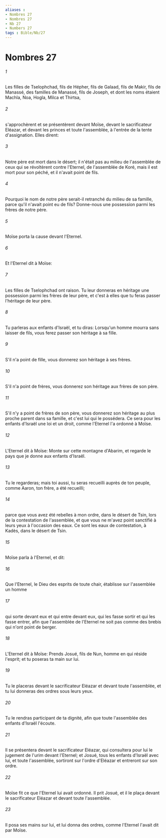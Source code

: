 ```yaml
---
aliases : 
- Nombres 27
- Nombres 27
- Nb 27
- Numbers 27
tags : Bible/Nb/27
---
```


# Nombres 27

###### 1
Les filles de Tselophchad, fils de Hépher, fils de Galaad, fils de Makir, fils de Manassé, des familles de Manassé, fils de Joseph, et dont les noms étaient Machla, Noa, Hogla, Milca et Thirtsa,
###### 2
s'approchèrent et se présentèrent devant Moïse, devant le sacrificateur Eléazar, et devant les princes et toute l'assemblée, à l'entrée de la tente d'assignation. Elles dirent:
###### 3
Notre père est mort dans le désert; il n'était pas au milieu de l'assemblée de ceux qui se révoltèrent contre l'Eternel, de l'assemblée de Koré, mais il est mort pour son péché, et il n'avait point de fils.
###### 4
Pourquoi le nom de notre père serait-il retranché du milieu de sa famille, parce qu'il n'avait point eu de fils? Donne-nous une possession parmi les frères de notre père.
###### 5
Moïse porta la cause devant l'Eternel.
###### 6
Et l'Eternel dit à Moïse:
###### 7
Les filles de Tselophchad ont raison. Tu leur donneras en héritage une possession parmi les frères de leur père, et c'est à elles que tu feras passer l'héritage de leur père.
###### 8
Tu parleras aux enfants d'Israël, et tu diras: Lorsqu'un homme mourra sans laisser de fils, vous ferez passer son héritage à sa fille.
###### 9
S'il n'a point de fille, vous donnerez son héritage à ses frères.
###### 10
S'il n'a point de frères, vous donnerez son héritage aux frères de son père.
###### 11
S'il n'y a point de frères de son père, vous donnerez son héritage au plus proche parent dans sa famille, et c'est lui qui le possédera. Ce sera pour les enfants d'Israël une loi et un droit, comme l'Eternel l'a ordonné à Moïse.
###### 12
L'Eternel dit à Moïse: Monte sur cette montagne d'Abarim, et regarde le pays que je donne aux enfants d'Israël.
###### 13
Tu le regarderas; mais toi aussi, tu seras recueilli auprès de ton peuple, comme Aaron, ton frère, a été recueilli;
###### 14
parce que vous avez été rebelles à mon ordre, dans le désert de Tsin, lors de la contestation de l'assemblée, et que vous ne m'avez point sanctifié à leurs yeux à l'occasion des eaux. Ce sont les eaux de contestation, à Kadès, dans le désert de Tsin.
###### 15
Moïse parla à l'Eternel, et dit:
###### 16
Que l'Eternel, le Dieu des esprits de toute chair, établisse sur l'assemblée un homme
###### 17
qui sorte devant eux et qui entre devant eux, qui les fasse sortir et qui les fasse entrer, afin que l'assemblée de l'Eternel ne soit pas comme des brebis qui n'ont point de berger.
###### 18
L'Eternel dit à Moïse: Prends Josué, fils de Nun, homme en qui réside l'esprit; et tu poseras ta main sur lui.
###### 19
Tu le placeras devant le sacrificateur Eléazar et devant toute l'assemblée, et tu lui donneras des ordres sous leurs yeux.
###### 20
Tu le rendras participant de ta dignité, afin que toute l'assemblée des enfants d'Israël l'écoute.
###### 21
Il se présentera devant le sacrificateur Eléazar, qui consultera pour lui le jugement de l'urim devant l'Eternel; et Josué, tous les enfants d'Israël avec lui, et toute l'assemblée, sortiront sur l'ordre d'Eléazar et entreront sur son ordre.
###### 22
Moïse fit ce que l'Eternel lui avait ordonné. Il prit Josué, et il le plaça devant le sacrificateur Eléazar et devant toute l'assemblée.
###### 23
Il posa ses mains sur lui, et lui donna des ordres, comme l'Eternel l'avait dit par Moïse.
